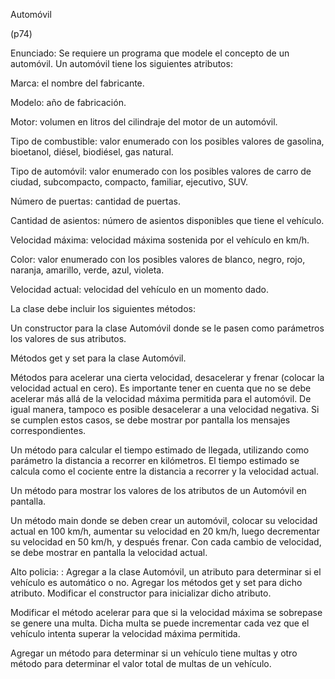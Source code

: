 Automóvil

(p74)

Enunciado:
Se requiere un programa que modele el concepto de un automóvil. Un automóvil tiene los siguientes atributos:

Marca: el nombre del fabricante.

Modelo: año de fabricación.

Motor: volumen en litros del cilindraje del motor de un automóvil.

Tipo de combustible: valor enumerado con los posibles valores de gasolina, bioetanol, diésel, biodiésel, gas natural.

Tipo de automóvil: valor enumerado con los posibles valores de carro de ciudad, subcompacto, compacto, familiar, 
ejecutivo, SUV.

Número de puertas: cantidad de puertas.

Cantidad de asientos: número de asientos disponibles que tiene el
vehículo.

Velocidad máxima: velocidad máxima sostenida por el vehículo en km/h.

Color: valor enumerado con los posibles valores de blanco, negro, rojo, naranja, amarillo, verde, azul, violeta.

Velocidad actual: velocidad del vehículo en un momento dado.




La clase debe incluir los siguientes 
métodos:

Un constructor para la clase Automóvil donde se le pasen como parámetros los valores de sus atributos.

Métodos get y set para la clase Automóvil.

Métodos para acelerar una cierta velocidad, desacelerar y frenar (colocar la velocidad actual en cero). Es importante tener en cuenta que no se debe acelerar más allá de la velocidad máxima permitida para el automóvil. De igual manera, tampoco es posible desacelerar a una velocidad negativa. Si se cumplen estos casos, se debe mostrar por pantalla los mensajes correspondientes.



Un método para calcular el tiempo estimado de llegada, utilizando como parámetro la distancia a recorrer en kilómetros. El tiempo estimado se calcula como el cociente entre la distancia a recorrer y la velocidad actual.

Un método para mostrar los valores de los atributos de un Automóvil en 
pantalla.

Un método main donde se deben crear un automóvil, colocar su velocidad actual en 100 km/h, aumentar su velocidad en 20 km/h, luego decrementar su velocidad en 50 km/h, y después frenar. Con cada cambio de velocidad, se debe mostrar en pantalla la velocidad actual.


Alto policia: :
Agregar a la clase Automóvil, un atributo para determinar si el vehículo es automático o no. Agregar los métodos get y set para dicho atributo. Modificar el constructor para inicializar dicho atributo.



Modificar el método acelerar para que si la velocidad máxima se sobrepase se genere una multa. Dicha multa se puede incrementar cada vez que el vehículo intenta superar la velocidad máxima permitida.

Agregar un método para determinar si un vehículo tiene multas y otro método para determinar el valor total de multas de un vehículo.






